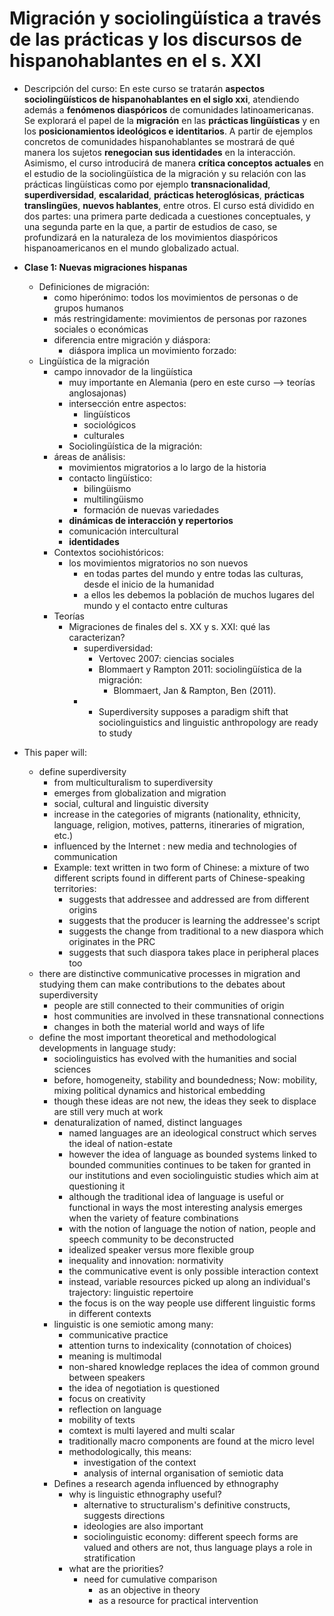 # Migración y sociolingüística a través de las prácticas y los discursos de hispanohablantes en el s. XXI
- Descripción del curso: En este curso se tratarán **aspectos sociolingüísticos de hispanohablantes en el siglo xxi**, atendiendo además a **fenómenos diaspóricos** de comunidades latinoamericanas. Se explorará el papel de la **migración** en las **prácticas lingüísticas** y en los **posicionamientos ideológicos e identitarios**. A partir de ejemplos concretos de comunidades hispanohablantes se mostrará de qué manera los sujetos **renegocian sus identidades** en la interacción. Asimismo, el curso introducirá de manera **crítica   conceptos actuales** en el estudio de la sociolingüística de la migración y su relación con las prácticas lingüísticas como por ejemplo **transnacionalidad**, **superdiversidad**, **escalaridad**, **prácticas heteroglósicas**, **prácticas translingües**, **nuevos hablantes**, entre otros.
El curso está dividido en dos partes: una primera parte dedicada a cuestiones conceptuales, y una segunda parte en la que, a partir de estudios de caso, se profundizará en la naturaleza de los movimientos diaspóricos hispanoamericanos en el mundo globalizado actual. 

- **Clase 1: Nuevas migraciones hispanas**
	- Definiciones de migración:
		- como hiperónimo: todos los movimientos de personas o de grupos humanos
		- más restringidamente: movimientos de personas por razones sociales o económicas
		- diferencia entre migración y diáspora:
			- diáspora implica un movimiento forzado:
	- Lingüística de la migración
		- campo innovador de la lingüística
			- muy importante en Alemania (pero en este curso --> teorías anglosajonas)
			- intersección entre aspectos:
				- lingüísticos
				- sociológicos
				- culturales
			- Sociolingüística de la migración:
		- áreas de análisis:
			- movimientos migratorios a lo largo de la historia
			- contacto lingüístico: 
				- bilingüismo
				- multilingüismo
				- formación de nuevas variedades
			- **dinámicas de interacción y repertorios**
			- comunicación intercultural
			- **identidades**
		- Contextos sociohistóricos:
			- los movimientos migratorios no son nuevos
				- en todas partes del mundo y entre todas las culturas, desde el inicio de la humanidad
				- a ellos les debemos la población de muchos lugares del mundo y el contacto entre culturas
		- Teorías
			- Migraciones de finales del s. XX y s. XXI: qué las caracterizan?
				- superdiversidad:
					- Vertovec 2007: ciencias sociales
					- Blommaert y Rampton 2011: sociolingüística de la migración:
						- Blommaert, Jan & Rampton, Ben (2011). 
				- - Superdiversity supposes a paradigm shift that sociolinguistics and linguistic anthropology are ready to study
- This paper will:
  -  define superdiversity
     -  from multiculturalism to superdiversity
     -  emerges from globalization and migration
     -  social, cultural and linguistic diversity
     -  increase in the categories of migrants (nationality, ethnicity, language, religion, motives, patterns, itineraries of migration, etc.)
     -  influenced by the Internet : new media and technologies of communication
     -  Example: text written in two form of Chinese: a mixture of two different scripts found in different parts of Chinese-speaking territories:
        -  suggests that addressee and addressed are from different origins
        -  suggests that the producer is learning the addressee's script
        -  suggests the change from traditional to a new diaspora which originates in the PRC
        -  suggests that such diaspora takes place in peripheral places too
    -  there are distinctive communicative processes in migration and studying them can make contributions to the debates about superdiversity
       -  people are still connected to their communities of origin
       -  host communities are involved in these transnational connections
       -  changes in both the material world and ways of life
  -  define the most important theoretical and methodological developments in language study:
     -  sociolinguistics has evolved with the humanities and social sciences
     -  before, homogeneity, stability and boundedness; Now: mobility, mixing political dynamics and historical embedding
     -  though these ideas are not new, the ideas they seek to displace are still very much at work
     -  denaturalization of named, distinct languages
        -  named languages are an ideological construct which serves the ideal of nation-estate
        -  however the idea of language as bounded systems linked to bounded communities continues to be taken for granted in our institutions and even sociolinguistic studies which aim at questioning it
        -  although the traditional idea of language is useful or functional in ways the most interesting analysis emerges when the variety of feature combinations
          -  with the notion of language the notion of nation, people and speech community to be deconstructed
        -  idealized speaker versus more flexible group
        -  inequality and innovation: normativity
        -  the communicative event is only possible interaction context
        -  instead, variable resources picked up along an individual's trajectory: linguistic repertoire 
        -  the focus is on the way people use different linguistic forms in different contexts
     - linguistic is one semiotic among many:
       - communicative practice
       - attention turns to indexicality (connotation of choices)
       - meaning is multimodal
       - non-shared knowledge replaces the idea of common ground between speakers
       - the idea of negotiation is questioned
       - focus on creativity
       - reflection on language
       - mobility of texts
       - comtext is multi layered and multi scalar
       - traditionally macro components are found at the micro level
       - methodologically, this means:
         - investigation of the context
         - analysis of internal organisation of semiotic data
     - Defines a research agenda influenced by ethnography
       - why is linguistic ethnography useful?
         - alternative to structuralism's definitive constructs, suggests directions
         - ideologies are also important
         - sociolinguistic economy: different speech forms are valued and others are not, thus language plays a role in stratification
       - what are the priorities?
         - need for cumulative comparison
           - as an objective in theory
           - as a resource for practical intervention

